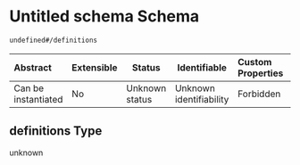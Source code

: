 # Untitled schema Schema

```txt
undefined#/definitions
```




| Abstract            | Extensible | Status         | Identifiable            | Custom Properties | Additional Properties | Access Restrictions | Defined In                                                                                      |
| :------------------ | ---------- | -------------- | ----------------------- | :---------------- | --------------------- | ------------------- | ----------------------------------------------------------------------------------------------- |
| Can be instantiated | No         | Unknown status | Unknown identifiability | Forbidden         | Allowed               | none                | [session_end.schema.json\*](../../../spec/0.0.1/session_end.schema.json "open original schema") |

## definitions Type

unknown
